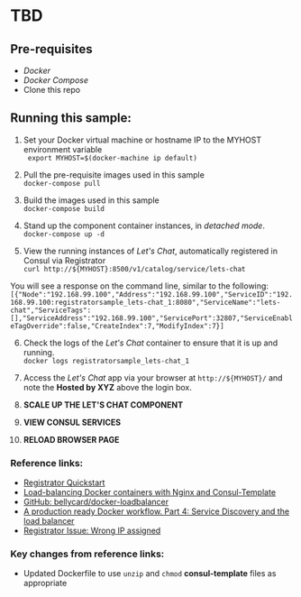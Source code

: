 # TBD


## Pre-requisites

- _Docker_
- _Docker Compose_
- Clone this repo

## Running this sample:

1. Set your Docker virtual machine or hostname IP to the MYHOST environment variable  
  ` export MYHOST=$(docker-machine ip default)`

2. Pull the pre-requisite images used in this sample  
  `docker-compose pull`

3. Build the images used in this sample  
  `docker-compose build`

4. Stand up the component container instances, in _detached mode_.  
  `docker-compose up -d`

5. View the running instances of _Let's Chat_, automatically registered in Consul via Registrator  
  `curl http://${MYHOST}:8500/v1/catalog/service/lets-chat`

  You will see a response on the command line, similar to the following:
  `[{"Node":"192.168.99.100","Address":"192.168.99.100","ServiceID":"192.168.99.100:registratorsample_lets-chat_1:8080","ServiceName":"lets-chat","ServiceTags":[],"ServiceAddress":"192.168.99.100","ServicePort":32807,"ServiceEnableTagOverride":false,"CreateIndex":7,"ModifyIndex":7}]`

6. Check the logs of the _Let's Chat_ container to ensure that it is up and running.  
  `docker logs registratorsample_lets-chat_1`

7. Access the _Let's Chat_ app via your browser at `http://${MYHOST}/` and note the **Hosted by XYZ** above the login box.

8. **SCALE UP THE LET'S CHAT COMPONENT**

9. **VIEW CONSUL SERVICES**

10. **RELOAD BROWSER PAGE**




### Reference links:

- [Registrator Quickstart](http://gliderlabs.com/registrator/latest/user/quickstart/)
- [Load-balancing Docker containers with Nginx and Consul-Template](https://tech.bellycard.com/blog/load-balancing-docker-containers-with-nginx-and-consul-template/)
- [GitHub: bellycard/docker-loadbalancer](https://github.com/bellycard/docker-loadbalancer)
- [A production ready Docker workflow. Part 4: Service Discovery and the load balancer](http://www.luiselizondo.net/a-production-ready-docker-workflow-part-4-service-discovery-and-the-load-balancer/)
- [Registrator Issue: Wrong IP assigned](https://github.com/gliderlabs/registrator/issues/169#)

### Key changes from reference links:

- Updated Dockerfile to use `unzip` and `chmod` **consul-template** files as appropriate
